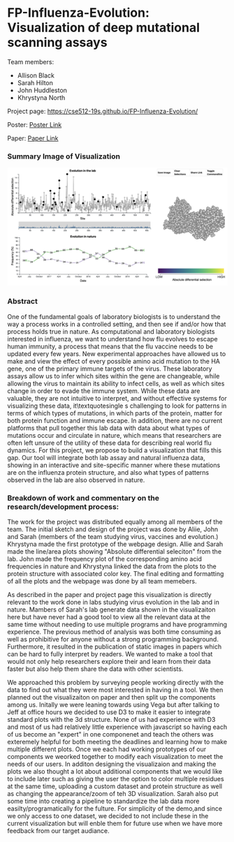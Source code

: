 # FP-Influenza-Evolution: Visualization of deep mutational scanning assays

Team members:
* Allison Black
* Sarah Hilton
* John Huddleston
* Khrystyna North

Project page: https://cse512-19s.github.io/FP-Influenza-Evolution/

Poster: [Poster Link](/final/poster.pdf)

Paper: [Paper Link](/final/paper.pdf)

### Summary Image of Visualization
![Alt text](docs/summary_image.png?raw=true "Title")

### Abstract
One of the fundamental goals of laboratory biologists is to understand the way a process works in a controlled setting, and then see if and/or how that process holds true in nature. As computational and laboratory biologists interested in influenza, we want to understand how flu evolves to escape human immunity, a process that means that the flu vaccine needs to be updated every few years. New experimental approaches have allowed us to make and view the effect of every possible amino acid mutation to the HA gene, one of the primary immune targets of the virus. These laboratory assays allow us to infer which sites within the gene are changeable, while allowing the virus to maintain its ability to infect cells, as well as which sites change in order to evade the immune system. While these data are valuable, they are not intuitive to interpret, and without effective systems for visualizing these data, it\textquotesingle s challenging to look for patterns in terms of which types of mutations, in which parts of the protein, matter for both protein function and immune escape. In addition, there are no current platforms that pull together this lab data with data about what types of mutations occur and circulate in nature, which means that researchers are often left unsure of the utility of these data for describing real world flu dynamics. For this project, we propose to build a visualization that fills this gap. Our tool will integrate both lab assay and natural influenza data, showing in an interactive and site-specific manner where these mutations are on the influenza protein structure, and also what types of patterns observed in the lab are also observed in nature.


### Breakdown of work and commentary on the research/development process:

The work for the project was distributed equally among all members of the team. The initial sketch and design of the project was done by Aliie, John and Sarah (members of the team studying virus, vaccines and evolution.) Khrystyna made the first prototype of the webpage design. Allie and Sarah made the line/area plots showing "Absolute differential seleciton" from the lab. John made the frequency plot of the corresponding amino acid frequencies in nature and Khrystyna linked the data from the plots to the protein structure with associated color key. The final editing and formatting of all the plots and the webpage was done by all team memebers. 

As described in the paper and project page this visualization is directly relevant to the work done in labs studying virus evolution in the lab and in nature. Mambers of Sarah's lab generate data shown in the visualizaiton here but have never had a good tool to view all the relevant data at the same time without needing to use multiple programs and have programming experience. The previous method of analysis was both time consuming as well as prohibitive for anyone without a strong programming background. Furthermore, it resulted in the publication of static images in papers which can be hard to fully interpret by readers. We wanted to make a tool that would not only help researchers explore their and learn from their data faster but also help them share the data with other scientists. 

We approached this problem by surveying people working directly with the data to find out what they were most interested in having in a tool. We then planned out the visualizaiton on paper and then split up the components among us. Initally we were leaning towards using Vega but after talking to Jeff at office hours we decided to use D3 to make it easier to integrate standard plots with the 3d structure.  None of us had experience with D3 and most of us had relatively little experience with javascript so having each of us become an "expert" in one componenet and teach the others was exteremely helpful for both meeting the deadlines and learning how to make multiple different plots. Once we each had working prototypes of our components we weorked together to modify each visualization to meet the needs of our users. In additon designing the visualizaion and making the plots we also thought a lot about additional components that we would like to include later such as giving the user the option to color multiple residues at the same time, uploading a custom dataset and protein structure as well as changing the appearance/zoom of teh 3D visualization. Sarah also put some time into creating a pipeline to standardize the lab data more easilty/programatically for the fulture. For simplicity of the demo,and since we only access to one dataset, we decided to not include these in the current visualization but will enble them for future use when we have more feedback from our target audiance. 




